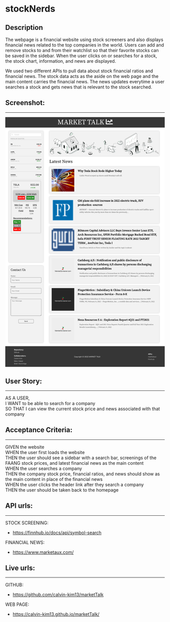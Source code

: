 # stockNerds

## Description
The webpage is a financial website using stock screeners and also displays financial news related to the top companies in the world. Users can add and remove stocks to and from their watchlist so that their favorite stocks can be saved in the sidebar. When the user clicks on or searches for a stock, the stock chart, information, and news are displayed.

We used two different APIs to pull data about stock financial ratios and financial news. The stock data acts as the aside on the web page and the main content carries the financial news. The news updates everytime a user searches a stock and gets news that is relevant to the stock searched.

## Screenshot:
---
![Alt text](/assets/img/screenshot.png "Optional Title")

## User Story:
---
AS A USER,  
I WANT to be able to search for a company  
SO THAT I can view the current stock price and news associated with that company  

## Acceptance Criteria:
---
GIVEN the website  
WHEN the user first loads the website  
THEN the user should see a sidebar with a search bar, screenings of the FAANG stock prices, and latest financial news as the main content  
WHEN the user searches a company  
THEN the company stock price, financial ratios, and news should show as the main content in place of the financial news  
WHEN the user clicks the header link after they search a company  
THEN the user should be taken back to the homepage    

## API urls:
---
STOCK SCREENING:
- https://finnhub.io/docs/api/symbol-search

FINANCIAL NEWS:
- https://www.marketaux.com/

## Live urls:
---
GITHUB:
- https://github.com/calvin-kim13/marketTalk

WEB PAGE:
- https://calvin-kim13.github.io/marketTalk/